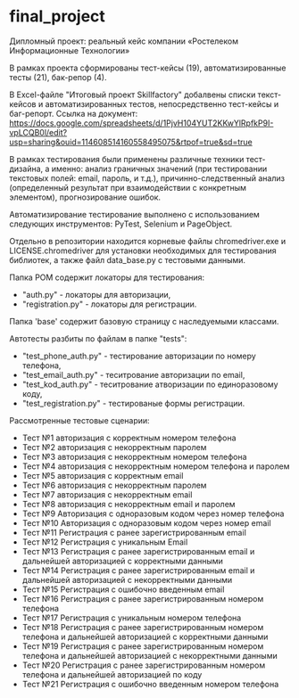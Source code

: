 # final_project
Дипломный проект: реальный кейс компании «Ростелеком Информационные Технологии»

В рамках проекта сформированы тест-кейсы (19), автоматизированные тесты (21), бак-репор (4).

В Excel-файле "Итоговый проект Skillfactory" добалвены списки текст-кейсов и автоматизированных тестов, непосредственно тест-кейсы и баг-репорт. Ссылка на документ: https://docs.google.com/spreadsheets/d/1PjvH104YUT2KKwYlRpfkP9I-vpLCQB0l/edit?usp=sharing&ouid=114608514160558495075&rtpof=true&sd=true

В рамках тестирования были применены различные техники тест-дизайна, а именно: анализ граничных значений (при тестировании текстовых полей: email, пароль, и т.д.), причинно-следственный анализ (определенный результат при взаимодействии с конкретным элементом), прогнозирование ошибок.

Автоматизирование тестирование выполнено с использованием следующих инструментов: PyTest, Selenium и PageObject.

Отдельно в репозитории находится корневые файлы chromedriver.exe и LICENSE.chromedriver для установки необходимых для тестирования библиотек, а также файл data_base.py с тестовыми данными.

Папка POM содержит локаторы для тестирования: 
- "auth.py" - локаторы для авторизации,
- "registration.py" - локаторы для регистрации.

Папка 'base' содержит базовую страницу с наследуемыми классами.

Автотесты разбиты по файлам в папке "tests": 
- "test_phone_auth.py" - тестирование авторизации по номеру телефона,
- "test_email_auth.py" - теситрование авторизации по email,
- "test_kod_auth.py" - теситрование атворизации по единоразовому коду,
- "test_registration.py" - тестированые формы регистрации.

Рассмотренные тестовые сценарии:
- Тест №1 авторизация с корректным номером телефона
- Тест №2 авторизация с некорректным паролем
- Тест №3 авторизация с некорректным номером телефона
- Тест №4 авторизация с некорректным номером телефона и паролем
- Тест №5 авторизация с корректным email
- Тест №6 авторизация с некорректным паролем
- Тест №7 авторизация с некорректным email
- Тест №8 авторизация с некорректным email и паролем
- Тест №9 Авторизация с одноразовым кодом через номер телефона
- Тест №10 Авторизация с одноразовым кодом через номер email
- Тест №11 Регистрация с ранее зарегистрированным email
- Тест №12 Регистрация с уникальным Email
- Тест №13 Регистрация с ранее зарегистрированным email и дальнейшей авторизацией с корректными данными
- Тест №14 Регистрация с ранее зарегистрированным email и дальнейшей авторизацией с некорректными данными
- Тест №15 Регистрация с ошибочно введенным email
- Тест №16 Регистрация с ранее зарегистрированным номером телефона
- Тест №17 Регистрация с уникальным номером телефона
- Тест №18 Регистрация с ранее зарегистрированным номером телефона и дальнейшей авторизацией с корректными данными
- Тест №19 Регистрация с ранее зарегистрированным номером телефона и дальнейшей авторизацией с некорректными данными
- Тест №20 Регистрация с ранее зарегистрированным номером телефона и дальнейшей авторизацией по коду
- Тест №21 Регистрация с ошибочно введенным номером телефона


